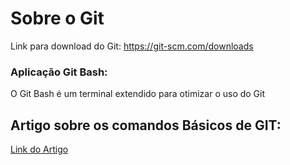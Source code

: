 # Sobre o Git

Link para download do Git: https://git-scm.com/downloads

### Aplicação Git Bash:

O Git Bash é um terminal extendido para otimizar o uso do Git

## Artigo sobre os comandos Básicos de GIT:

[Link do Artigo](https://www.hostinger.com.br/tutoriais/comandos-basicos-de-git?ppc_campaign=google_performance_max&gclid=CjwKCAjw14uVBhBEEiwAaufYx2J1zxIubfT-en3WrghZRcjobZZPMO43trzjK233wjuin_1FK7aiuhoCsnwQAvD_BwE)
